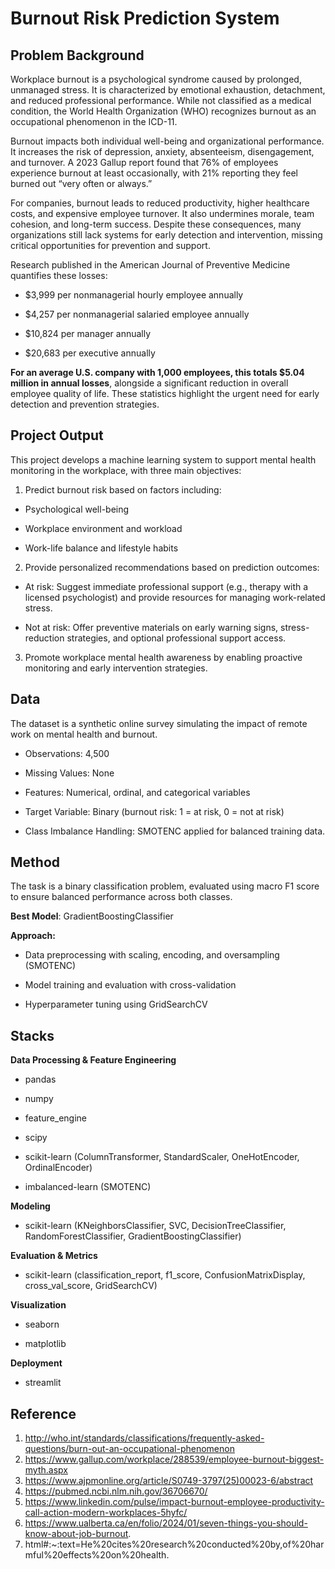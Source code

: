 # Burnout Risk Prediction System

## Problem Background
Workplace burnout is a psychological syndrome caused by prolonged, unmanaged stress. It is characterized by emotional exhaustion, detachment, and reduced professional performance. While not classified as a medical condition, the World Health Organization (WHO) recognizes burnout as an occupational phenomenon in the ICD-11.

Burnout impacts both individual well-being and organizational performance. It increases the risk of depression, anxiety, absenteeism, disengagement, and turnover. A 2023 Gallup report found that 76% of employees experience burnout at least occasionally, with 21% reporting they feel burned out “very often or always.”

For companies, burnout leads to reduced productivity, higher healthcare costs, and expensive employee turnover. It also undermines morale, team cohesion, and long-term success. Despite these consequences, many organizations still lack systems for early detection and intervention, missing critical opportunities for prevention and support.

Research published in the American Journal of Preventive Medicine quantifies these losses:

* $3,999 per nonmanagerial hourly employee annually

* $4,257 per nonmanagerial salaried employee annually

* $10,824 per manager annually

* $20,683 per executive annually

**For an average U.S. company with 1,000 employees, this totals $5.04 million in annual losses**, alongside a significant reduction in overall employee quality of life. These statistics highlight the urgent need for early detection and prevention strategies.

## Project Output
This project develops a machine learning system to support mental health monitoring in the workplace, with three main objectives:

1. Predict burnout risk based on factors including:

* Psychological well-being

* Workplace environment and workload

* Work-life balance and lifestyle habits

2. Provide personalized recommendations based on prediction outcomes:

* At risk: Suggest immediate professional support (e.g., therapy with a licensed psychologist) and provide resources for managing work-related stress.

* Not at risk: Offer preventive materials on early warning signs, stress-reduction strategies, and optional professional support access.

3. Promote workplace mental health awareness by enabling proactive monitoring and early intervention strategies.

## Data
The dataset is a synthetic online survey simulating the impact of remote work on mental health and burnout.

* Observations: 4,500

* Missing Values: None

* Features: Numerical, ordinal, and categorical variables

* Target Variable: Binary (burnout risk: 1 = at risk, 0 = not at risk)

* Class Imbalance Handling: SMOTENC applied for balanced training data.

## Method
The task is a binary classification problem, evaluated using macro F1 score to ensure balanced performance across both classes.

**Best Model**: GradientBoostingClassifier

**Approach:**

* Data preprocessing with scaling, encoding, and oversampling (SMOTENC)

* Model training and evaluation with cross-validation

* Hyperparameter tuning using GridSearchCV

## Stacks
**Data Processing & Feature Engineering**

* pandas

* numpy

* feature_engine

* scipy

* scikit-learn (ColumnTransformer, StandardScaler, OneHotEncoder, OrdinalEncoder)

* imbalanced-learn (SMOTENC)

**Modeling**

* scikit-learn (KNeighborsClassifier, SVC, DecisionTreeClassifier, RandomForestClassifier, GradientBoostingClassifier)

**Evaluation & Metrics**

* scikit-learn (classification_report, f1_score, ConfusionMatrixDisplay, cross_val_score, GridSearchCV)

**Visualization**

* seaborn

* matplotlib

**Deployment**

* streamlit

## Reference
1. http://who.int/standards/classifications/frequently-asked-questions/burn-out-an-occupational-phenomenon
2. https://www.gallup.com/workplace/288539/employee-burnout-biggest-myth.aspx
3. https://www.ajpmonline.org/article/S0749-3797(25)00023-6/abstract
4. https://pubmed.ncbi.nlm.nih.gov/36706670/
5. https://www.linkedin.com/pulse/impact-burnout-employee-productivity-call-action-modern-workplaces-5hyfc/
6. https://www.ualberta.ca/en/folio/2024/01/seven-things-you-should-know-about-job-burnout.
7. html#:~:text=He%20cites%20research%20conducted%20by,of%20harmful%20effects%20on%20health.
